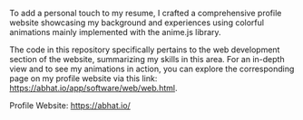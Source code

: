 To add a personal touch to my resume, I crafted a comprehensive profile website  showcasing my background and experiences using colorful animations mainly implemented with the anime.js library. 

The code in this repository specifically pertains to the web development section of the website, summarizing my skills in this area. For an in-depth view and to see my animations in action, you can explore the corresponding page on my profile website via this link: https://abhat.io/app/software/web/web.html.

Profile Website: https://abhat.io/
